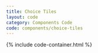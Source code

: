 ```yaml
---
title: Choice Tiles
layout: code
category: Components Code
code: components/choice-tiles
---
```


{% include code-container.html %}
